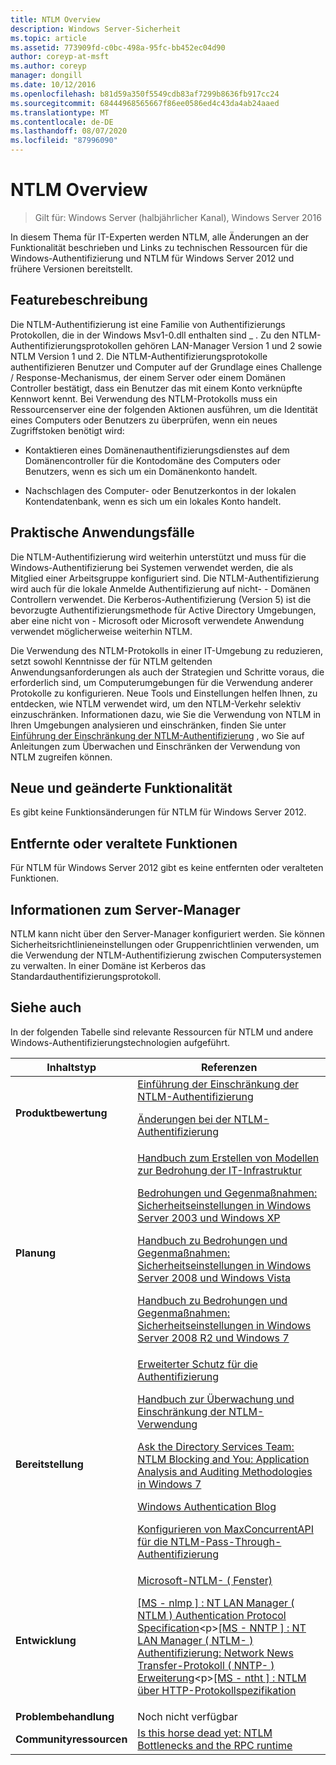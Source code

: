 ```yaml
---
title: NTLM Overview
description: Windows Server-Sicherheit
ms.topic: article
ms.assetid: 773909fd-c0bc-498a-95fc-bb452ec04d90
author: coreyp-at-msft
ms.author: coreyp
manager: dongill
ms.date: 10/12/2016
ms.openlocfilehash: b81d59a350f5549cdb83af7299b8636fb917cc24
ms.sourcegitcommit: 68444968565667f86ee0586ed4c43da4ab24aaed
ms.translationtype: MT
ms.contentlocale: de-DE
ms.lasthandoff: 08/07/2020
ms.locfileid: "87996090"
---
```

# <a name="ntlm-overview"></a>NTLM Overview

>Gilt für: Windows Server (halbjährlicher Kanal), Windows Server 2016

In diesem Thema für IT-Experten werden NTLM, alle Änderungen an der Funktionalität beschrieben und Links zu technischen Ressourcen für die Windows-Authentifizierung und NTLM für Windows Server 2012 und frühere Versionen bereitstellt.

## <a name="feature-description"></a><a name="BKMK_OVER"></a>Featurebeschreibung
Die NTLM-Authentifizierung ist eine Familie von Authentifizierungs Protokollen, die in der Windows Msv1-0.dll enthalten sind \_ . Zu den NTLM-Authentifizierungsprotokollen gehören LAN-Manager Version 1 und 2 sowie NTLM Version 1 und 2. Die NTLM-Authentifizierungsprotokolle authentifizieren Benutzer und Computer auf der Grundlage eines Challenge \/ Response-Mechanismus, der einem Server oder einem Domänen Controller bestätigt, dass ein Benutzer das mit einem Konto verknüpfte Kennwort kennt. Bei Verwendung des NTLM-Protokolls muss ein Ressourcenserver eine der folgenden Aktionen ausführen, um die Identität eines Computers oder Benutzers zu überprüfen, wenn ein neues Zugriffstoken benötigt wird:

-   Kontaktieren eines Domänenauthentifizierungsdienstes auf dem Domänencontroller für die Kontodomäne des Computers oder Benutzers, wenn es sich um ein Domänenkonto handelt.

-   Nachschlagen des Computer- oder Benutzerkontos in der lokalen Kontendatenbank, wenn es sich um ein lokales Konto handelt.

## <a name="current-applications"></a><a name="BKMK_APP"></a>Praktische Anwendungsfälle
Die NTLM-Authentifizierung wird weiterhin unterstützt und muss für die Windows-Authentifizierung bei Systemen verwendet werden, die als Mitglied einer Arbeitsgruppe konfiguriert sind. Die NTLM-Authentifizierung wird auch für die lokale Anmelde Authentifizierung auf nicht- \- Domänen Controllern verwendet. Die Kerberos-Authentifizierung (Version 5) ist die bevorzugte Authentifizierungsmethode für Active Directory Umgebungen, aber eine nicht von \- Microsoft oder Microsoft verwendete Anwendung verwendet möglicherweise weiterhin NTLM.

Die Verwendung des NTLM-Protokolls in einer IT-Umgebung zu reduzieren, setzt sowohl Kenntnisse der für NTLM geltenden Anwendungsanforderungen als auch der Strategien und Schritte voraus, die erforderlich sind, um Computerumgebungen für die Verwendung anderer Protokolle zu konfigurieren. Neue Tools und Einstellungen helfen Ihnen, zu entdecken, wie NTLM verwendet wird, um den NTLM-Verkehr selektiv einzuschränken. Informationen dazu, wie Sie die Verwendung von NTLM in Ihren Umgebungen analysieren und einschränken, finden Sie unter [Einführung der Einschränkung der NTLM-Authentifizierung](/previous-versions/windows/it-pro/windows-server-2008-R2-and-2008/dd560653(v=ws.10)) , wo Sie auf Anleitungen zum Überwachen und Einschränken der Verwendung von NTLM zugreifen können.

## <a name="new-and-changed-functionality"></a><a name="BKMK_NEW"></a>Neue und geänderte Funktionalität
Es gibt keine Funktionsänderungen für NTLM für Windows Server 2012.

## <a name="removed-or-deprecated-functionality"></a><a name="BKMK_DEP"></a>Entfernte oder veraltete Funktionen
Für NTLM für Windows Server 2012 gibt es keine entfernten oder veralteten Funktionen.

## <a name="server-manager-information"></a><a name="BKMK_INSTALL"></a>Informationen zum Server-Manager
NTLM kann nicht über den Server-Manager konfiguriert werden. Sie können Sicherheitsrichtlinieneinstellungen oder Gruppenrichtlinien verwenden, um die Verwendung der NTLM-Authentifizierung zwischen Computersystemen zu verwalten. In einer Domäne ist Kerberos das Standardauthentifizierungsprotokoll.

## <a name="see-also"></a><a name="BKMK_LINKS"></a>Siehe auch
In der folgenden Tabelle sind relevante Ressourcen für NTLM und andere Windows-Authentifizierungstechnologien aufgeführt.

|Inhaltstyp|Referenzen|
|--------|-------|
|**Produktbewertung**|[Einführung der Einschränkung der NTLM-Authentifizierung](/previous-versions/windows/it-pro/windows-server-2008-R2-and-2008/dd560653(v=ws.10))<p>[Änderungen bei der NTLM-Authentifizierung](/previous-versions/windows/it-pro/windows-7/dd566199(v=ws.10))|
|**Planung**|[Handbuch zum Erstellen von Modellen zur Bedrohung der IT-Infrastruktur](/previous-versions/tn-archive/dd941826(v=technet.10))<p>[Bedrohungen und Gegenmaßnahmen: Sicherheitseinstellungen in Windows Server 2003 und Windows XP](/previous-versions/tn-archive/dd162275(v=technet.10))<p>[Handbuch zu Bedrohungen und Gegenmaßnahmen: Sicherheitseinstellungen in Windows Server 2008 und Windows Vista](/previous-versions/windows/it-pro/windows-server-2008-R2-and-2008/dd349791(v=ws.10))<p>[Handbuch zu Bedrohungen und Gegenmaßnahmen: Sicherheitseinstellungen in Windows Server 2008 R2 und Windows 7](/previous-versions/windows/it-pro/windows-server-2008-R2-and-2008/hh125921(v=ws.10))|
|**Bereitstellung**|[Erweiterter Schutz für die Authentifizierung](https://support.microsoft.com/kb/968389)<p>[Handbuch zur Überwachung und Einschränkung der NTLM-Verwendung](/previous-versions/windows/it-pro/windows-server-2008-R2-and-2008/jj865674(v=ws.10))<p>[Ask the Directory Services Team: NTLM Blocking and You: Application Analysis and Auditing Methodologies in Windows 7](https://blogs.technet.com/askds/archive/2009/10/08/ntlm-blocking-and-you-application-analysis-and-auditing-methodologies-in-windows-7.aspx)<p>[Windows Authentication Blog](https://blogs.technet.com/authentication/)<p>[Konfigurieren von MaxConcurrentAPI für die NTLM-Pass-Through-Authentifizierung](https://support.microsoft.com/help/2688798/how-to-do-performance-tuning-for-ntlm-authentication-by-using-the-maxc)|
|**Entwicklung**|[Microsoft-NTLM- \( Fenster\)](/windows/win32/secauthn/microsoft-ntlm)<p>[\[MS \- nlmp \] : NT LAN Manager \( NTLM \) Authentication Protocol Specification](https://msdn.microsoft.com/library/cc236621(PROT.10).aspx)<p>[\[MS \- NNTP \] : NT LAN Manager \( NTLM- \) Authentifizierung: Network News Transfer-Protokoll \( NNTP- \) Erweiterung](https://msdn.microsoft.com/library/cc236774(PROT.10).aspx)<p>[\[MS \- ntht \] : NTLM über HTTP-Protokollspezifikation](https://msdn.microsoft.com/library/cc237488(PROT.10).aspx)|
|**Problembehandlung**|Noch nicht verfügbar|
|**Communityressourcen**|[Is this horse dead yet: NTLM Bottlenecks and the RPC runtime](https://blogs.technet.com/b/askds/archive/2011/09/15/is-this-horse-dead-yet-ntlm-bottlenecks-and-the-rpc-runtime.aspx)|